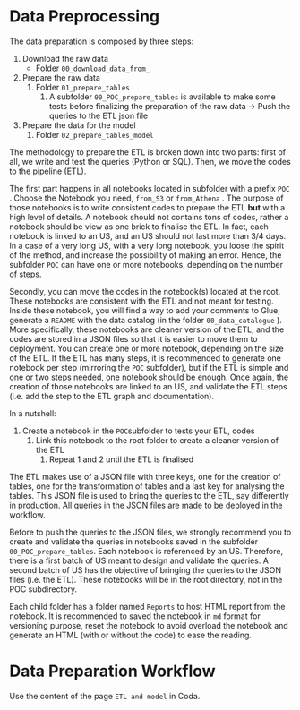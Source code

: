 # Data Preprocessing

The data preparation is composed by three steps:

1. Download the raw data
   - Folder `00_download_data_from_`
2. Prepare the raw data
   1. Folder `01_prepare_tables` 
      1. A subfolder `00_POC_prepare_tables` is available to make some tests before finalizing the preparation of the raw data -> Push the queries to the ETL json file
3. Prepare the data for the model
   1. Folder `02_prepare_tables_model` 



The methodology to prepare the ETL is broken down into two parts: first of all, we write and test the queries (Python or SQL). Then, we move the codes to the pipeline (ETL). 

The first part happens in all notebooks located in subfolder with a prefix `POC` . Choose the Notebook you need, `from_S3` or `from_Athena` . The purpose of those notebooks is to write consistent codes to prepare the ETL **but** with a high level of details. A notebook should not contains tons of codes, rather a notebook should be view as one brick to finalise the ETL. In fact, each notebook is linked to an US, and an US should not last more than 3/4 days. In a case of a very long US, with a very long notebook, you loose the spirit of the method, and increase the possibility of making an error. Hence, the subfolder `POC` can have one or more notebooks, depending on the number of steps. 

Secondly, you can move the codes in the notebook(s) located at the root. These notebooks are consistent with the ETL and not meant for testing. Inside these notebook, you will find a way to add your comments to Glue, generate a `README` with the data catalog (in the folder `00_data_catalogue` ). More specifically, these notebooks are cleaner version of the ETL, and the codes are stored in a JSON files so that it is easier to move them to deployment. You can create one or more notebook, depending on the size of the ETL. If the ETL has many steps, it is recommended to generate one notebook per step (mirroring the `POC`  subfolder), but if the ETL is simple and one or two steps needed, one notebook should be enough. Once again, the creation of those notebooks are linked to an US, and validate the ETL steps (i.e. add the step to the ETL graph and documentation). 



In a nutshell:

1. Create a notebook in the `POC`subfolder to tests your ETL, codes
   1. Link this notebook to the root folder to create a cleaner version of the ETL
      1. Repeat 1 and 2 until the ETL is finalised 



The ETL makes use of a JSON file with three keys, one for the creation of tables, one for the transformation of tables and a last key for analysing the tables. This JSON file is used to bring the queries to the ETL, say differently in production. All queries in the JSON files are made to be deployed in the workflow. 

Before to push the queries to the JSON files, we strongly recommend you to create and validate the queries in notebooks saved in the subfolder `00_POC_prepare_tables`. Each notebook is referenced by an US. Therefore, there is a first batch of US meant to design and validate the queries. A second batch of US has the objective of bringing the queries to the JSON files (i.e. the ETL). These notebooks will be in the root directory, not in the POC subdirectory. 



Each child folder has a folder named `Reports` to host HTML report from the notebook. It is recommended to saved the notebook in `md` format for versioning purpose, reset the notebook to avoid overload the notebook and generate an HTML (with or without the code) to ease the reading.



# Data Preparation Workflow

Use the content of the page `ETL and model` in Coda.